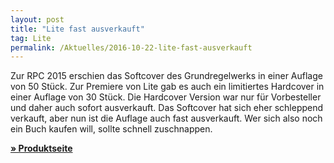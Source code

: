 ```yaml
---
layout: post
title: "Lite fast ausverkauft"
tag: Lite
permalink: /Aktuelles/2016-10-22-lite-fast-ausverkauft
---
```


Zur RPC 2015 erschien das Softcover des Grundregelwerks in einer Auflage von 50 Stück. Zur Premiere von Lite gab es auch ein limitiertes Hardcover in einer Auflage von 30 Stück. Die Hardcover Version war nur für Vorbesteller und daher auch sofort ausverkauft. Das Softcover hat sich eher schleppend verkauft, aber nun ist die Auflage auch fast ausverkauft. Wer sich also noch ein Buch kaufen will, sollte schnell zuschnappen.

**[&raquo; Produktseite](https://lite.jcgames.de/Publikationen/)**
